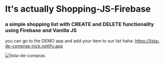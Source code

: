 # It's actually Shopping-JS-Firebase
### a simple shopping list with CREATE and DELETE functionality using Firebase and Vanilla JS
you can go to the DEMO app and add your item to our list haha:
https://lista-de-compras-nick.netlify.app

![lista-de-compras](https://github.com/nixoletas/Shoplist-JS-Firebase/assets/66659340/e05f4724-8696-4cba-b72c-c89517cc9a99)
